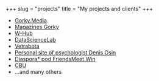 +++
slug = "projects"
title = "My projects and clients"
+++

- [Gorky.Media](https://gorky.media/)
- [Magazines Gorky](https://magazines.gorky.media)
- [W-Hub](https://w-hub.ru/)
- [DataScienceLab](https://datasciencelab.ru/)
- [Vetrabota](https://vetrabota.ru/)
- [Personal site of psychologist Denis Osin](https://d-osin.com/)
- [Diaspora* pod FriendsMeet.Win](https://friendsmeet.win)
- [CBU](https://santehnik-home.ru/)
- …and many others
